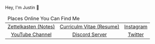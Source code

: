 
Hey, I'm Justin 👋 

<center> <!-- I know, right! -->
<table>
<tbody>
<thead><tr><td colspan=3>
Places Online You Can Find Me
</span>
</td></tr></thead>
<tr class="odd">
<td style="text-align: center;"><a href="https://github.com/ScriptAlchemist/jot_zettelkasten">Zettelkasten (Notes)</a></td>
<td style="text-align: center;"><a href="https://github.com/ScriptAlchemist/cv/blob/main/Justin_Bender_Resume_2023_March.pdf">Curriculm Vitae (Resume)</a></td>
<td><a href="https://www.instagram.com/justin.bender.experience">Instagram</a></td>
</tr>
<tr class="even">
<td style="text-align: center;"><a href="https://www.youtube.com/@Script_Alchemist">YouTube Channel</a></td>
<td style="text-align: center;"><a href="https://discord.gg/ghc2vp8XEn">Discord Server</a></td>
<td style="text-align: center;"><a href="https://twitter.com/ScriptAlchemist">Twitter</a></td>
</tr>
</tbody>
</table>


<!--
**Benderjrk/benderjrk** is a ✨ _special_ ✨ repository because its `README.md` (this file) appears on your GitHub profile.

Here are some ideas to get you started:

- 🔭 I’m currently working on ...
- 🌱 I’m currently learning ...
- 👯 I’m looking to collaborate on ...
- 🤔 I’m looking for help with ...
- 💬 Ask me about ...
- 📫 How to reach me: ...
- 😄 Pronouns: ...
- ⚡ Fun fact: ...
-->

